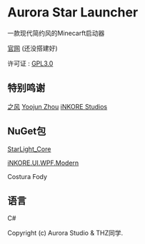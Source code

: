 # Aurora Star Launcher
一款现代简约风的Minecarft启动器

[官网](#) (还没搭建好)

许可证 : [GPL3.0](https://github.com/Aurora-Studio-Team/Aurora-Star-Launcher-ASL?tab=GPL-3.0-1-ov-file)

## 特别鸣谢
[之风](https://github.com/zhi-feng2008)
[Yoojun Zhou](https://github.com/NotYoojun)
[iNKORE Studios](https://github.com/iNKORE-Public)
## NuGet包
[StarLight_Core](https://github.com/Ink-Marks-Studio/StarLight.Core)

[iNKORE.UI.WPF.Modern](https://github.com/iNKORE-Public/UI.WPF.Modern)

Costura Fody


## 语言
C#

Copyright (c) Aurora Studio & THZ同学.
